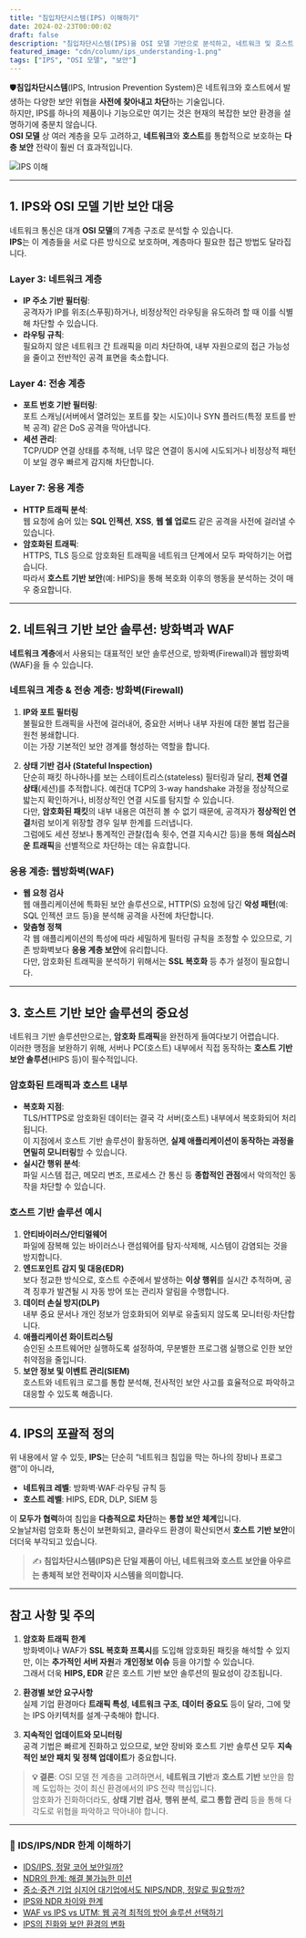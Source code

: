 ```yaml
---
title: "침입차단시스템(IPS) 이해하기"
date: 2024-02-23T00:00:02
draft: false
description: "침입차단시스템(IPS)을 OSI 모델 기반으로 분석하고, 네트워크 및 호스트 보안의 포괄적 전략으로 이해합니다."
featured_image: "cdn/column/ips_understanding-1.png"
tags: ["IPS", "OSI 모델", "보안"]
---
```


🛡️**침입차단시스템**(IPS, Intrusion Prevention System)은 네트워크와 호스트에서 발생하는 다양한 보안 위협을 **사전에 찾아내고 차단**하는 기술입니다.  
하지만, IPS를 하나의 제품이나 기능으로만 여기는 것은 현재의 복잡한 보안 환경을 설명하기에 충분치 않습니다.  
**OSI 모델** 상 여러 계층을 모두 고려하고, **네트워크**와 **호스트**를 통합적으로 보호하는 **다층 보안** 전략이 훨씬 더 효과적입니다.

<!--more-->

![IPS 이해](https://blog.plura.io/cdn/column/ips_understanding-1.png)

---

## 1. IPS와 OSI 모델 기반 보안 대응
네트워크 통신은 대개 **OSI 모델**의 7계층 구조로 분석할 수 있습니다.  
**IPS**는 이 계층들을 서로 다른 방식으로 보호하며, 계층마다 필요한 접근 방법도 달라집니다.

### Layer 3: 네트워크 계층
- **IP 주소 기반 필터링**:  
  공격자가 IP를 위조(스푸핑)하거나, 비정상적인 라우팅을 유도하려 할 때 이를 식별해 차단할 수 있습니다.
- **라우팅 규칙**:  
  필요하지 않은 네트워크 간 트래픽을 미리 차단하여, 내부 자원으로의 접근 가능성을 줄이고 전반적인 공격 표면을 축소합니다.

### Layer 4: 전송 계층
- **포트 번호 기반 필터링**:  
  포트 스캐닝(서버에서 열려있는 포트를 찾는 시도)이나 SYN 플러드(특정 포트를 반복 공격) 같은 DoS 공격을 막아냅니다.
- **세션 관리**:  
  TCP/UDP 연결 상태를 추적해, 너무 많은 연결이 동시에 시도되거나 비정상적 패턴이 보일 경우 빠르게 감지해 차단합니다.

### Layer 7: 응용 계층
- **HTTP 트래픽 분석**:  
  웹 요청에 숨어 있는 **SQL 인젝션**, **XSS**, **웹 쉘 업로드** 같은 공격을 사전에 걸러낼 수 있습니다.
- **암호화된 트래픽**:  
  HTTPS, TLS 등으로 암호화된 트래픽을 네트워크 단계에서 모두 파악하기는 어렵습니다.  
  따라서 **호스트 기반 보안**(예: HIPS)을 통해 복호화 이후의 행동을 분석하는 것이 매우 중요합니다.

---

## 2. 네트워크 기반 보안 솔루션: 방화벽과 WAF
**네트워크 계층**에서 사용되는 대표적인 보안 솔루션으로, 방화벽(Firewall)과 웹방화벽(WAF)을 들 수 있습니다.

### 네트워크 계층 & 전송 계층: 방화벽(Firewall)
1. **IP와 포트 필터링**  
   불필요한 트래픽을 사전에 걸러내어, 중요한 서버나 내부 자원에 대한 불법 접근을 원천 봉쇄합니다.  
   이는 가장 기본적인 보안 경계를 형성하는 역할을 합니다.

2. **상태 기반 검사 (Stateful Inspection)**  
   단순히 패킷 하나하나를 보는 스테이트리스(stateless) 필터링과 달리, **전체 연결 상태**(세션)를 추적합니다. 예컨대 TCP의 3-way handshake 과정을 정상적으로 밟는지 확인하거나, 비정상적인 연결 시도를 탐지할 수 있습니다.  
   다만, **암호화된 패킷**의 내부 내용은 여전히 볼 수 없기 때문에, 공격자가 **정상적인 연결**처럼 보이게 위장할 경우 일부 한계를 드러냅니다.  
   그럼에도 세션 정보나 통계적인 관찰(접속 횟수, 연결 지속시간 등)을 통해 **의심스러운 트래픽**을 선별적으로 차단하는 데는 유효합니다.  

### 응용 계층: 웹방화벽(WAF)
- **웹 요청 검사**  
  웹 애플리케이션에 특화된 보안 솔루션으로, HTTP(S) 요청에 담긴 **악성 패턴**(예: SQL 인젝션 코드 등)을 분석해 공격을 사전에 차단합니다.  
- **맞춤형 정책**  
  각 웹 애플리케이션의 특성에 따라 세밀하게 필터링 규칙을 조정할 수 있으므로, 기존 방화벽보다 **응용 계층 보안**에 유리합니다.  
  다만, 암호화된 트래픽을 분석하기 위해서는 **SSL 복호화** 등 추가 설정이 필요합니다.

---

## 3. 호스트 기반 보안 솔루션의 중요성
네트워크 기반 솔루션만으로는, **암호화 트래픽**을 완전하게 들여다보기 어렵습니다.  
이러한 맹점을 보완하기 위해, 서버나 PC(호스트) 내부에서 직접 동작하는 **호스트 기반 보안 솔루션**(HIPS 등)이 필수적입니다.

### 암호화된 트래픽과 호스트 내부
- **복호화 지점**:  
  TLS/HTTPS로 암호화된 데이터는 결국 각 서버(호스트) 내부에서 복호화되어 처리됩니다.  
  이 지점에서 호스트 기반 솔루션이 활동하면, **실제 애플리케이션이 동작하는 과정을 면밀히 모니터링**할 수 있습니다.
- **실시간 행위 분석**:  
  파일 시스템 접근, 메모리 변조, 프로세스 간 통신 등 **종합적인 관점**에서 악의적인 동작을 차단할 수 있습니다.

### 호스트 기반 솔루션 예시
1. **안티바이러스/안티멀웨어**  
   파일에 잠복해 있는 바이러스나 랜섬웨어를 탐지·삭제해, 시스템이 감염되는 것을 방지합니다.  
2. **엔드포인트 감지 및 대응(EDR)**  
   보다 정교한 방식으로, 호스트 수준에서 발생하는 **이상 행위**를 실시간 추적하며, 공격 징후가 발견될 시 자동 방어 또는 관리자 알림을 수행합니다.  
3. **데이터 손실 방지(DLP)**  
   내부 중요 문서나 개인 정보가 암호화되어 외부로 유출되지 않도록 모니터링·차단합니다.  
4. **애플리케이션 화이트리스팅**  
   승인된 소프트웨어만 실행하도록 설정하여, 무분별한 프로그램 실행으로 인한 보안 취약점을 줄입니다.  
5. **보안 정보 및 이벤트 관리(SIEM)**  
   호스트와 네트워크 로그를 통합 분석해, 전사적인 보안 사고를 효율적으로 파악하고 대응할 수 있도록 해줍니다.

---

## 4. IPS의 포괄적 정의
위 내용에서 알 수 있듯, **IPS**는 단순히 “네트워크 침입을 막는 하나의 장비나 프로그램”이 아니라,  
- **네트워크 레벨**: 방화벽·WAF·라우팅 규칙 등  
- **호스트 레벨**: HIPS, EDR, DLP, SIEM 등  

이 **모두가 협력**하여 침입을 **다층적으로 차단**하는 **통합 보안 체계**입니다.  
오늘날처럼 암호화 통신이 보편화되고, 클라우드 환경이 확산되면서 **호스트 기반 보안**이 더더욱 부각되고 있습니다.

> ✍️ **침입차단시스템(IPS)은 단일 제품이 아닌, 네트워크와 호스트 보안을 아우르는 총체적 보안 전략이자 시스템을 의미합니다.**

---

## 참고 사항 및 주의
1. **암호화 트래픽 한계**  
   방화벽이나 WAF가 **SSL 복호화 프록시**를 도입해 암호화된 패킷을 해석할 수 있지만, 이는 **추가적인 서버 자원**과 **개인정보 이슈** 등을 야기할 수 있습니다.  
   그래서 더욱 **HIPS, EDR** 같은 호스트 기반 보안 솔루션의 필요성이 강조됩니다.

2. **환경별 보안 요구사항**  
   실제 기업 환경마다 **트래픽 특성**, **네트워크 구조**, **데이터 중요도** 등이 달라, 그에 맞는 IPS 아키텍처를 설계·구축해야 합니다.

3. **지속적인 업데이트와 모니터링**  
   공격 기법은 빠르게 진화하고 있으므로, 보안 장비와 호스트 기반 솔루션 모두 **지속적인 보안 패치 및 정책 업데이트**가 중요합니다.

> **💡 결론**: OSI 모델 전 계층을 고려하면서, **네트워크 기반**과 **호스트 기반** 보안을 함께 도입하는 것이 최신 환경에서의 IPS 전략 핵심입니다.  
> 암호화가 진화하더라도, **상태 기반 검사**, **행위 분석**, **로그 통합 관리** 등을 통해 다각도로 위협을 파악하고 막아내야 합니다.

---

### 📖 IDS/IPS/NDR 한계 이해하기
* [IDS/IPS, 정말 코어 보안일까?](https://blog.plura.io/ko/tech/why_supplementary_security_services-ips/)
* [NDR의 한계: 해결 불가능한 미션](https://blog.plura.io/ko/column/limitations_of_ndr/)
* [중소·중견 기업 심지어 대기업에서도 NIPS/NDR, 정말로 필요할까?](https://blog.plura.io/ko/column/ips_ndr_needed/)
* [IPS와 NDR 차이와 한계](https://blog.plura.io/ko/column/ips_vs_ndr/)
* [WAF vs IPS vs UTM: 웹 공격 최적의 방어 솔루션 선택하기](https://blog.plura.io/ko/column/waf_ips_utm_comparison/)
* [IPS의 진화와 보안 환경의 변화](https://blog.plura.io/ko/column/ips_classification/)
